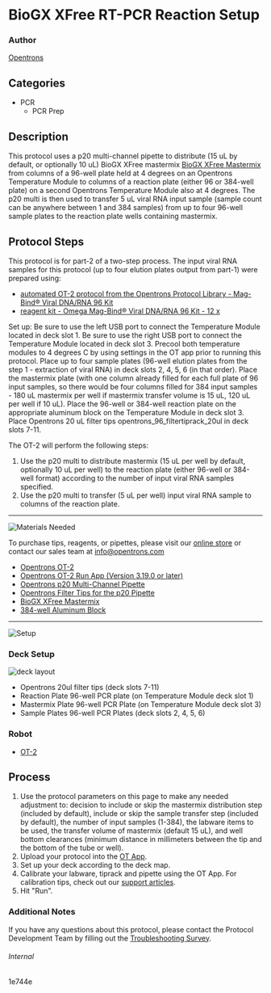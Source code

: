 # BioGX XFree RT-PCR Reaction Setup

### Author
[Opentrons](https://opentrons.com/)



## Categories
* PCR
     * PCR Prep

## Description

This protocol uses a p20 multi-channel pipette to distribute (15 uL by default, or optionally 10 uL) BioGX XFree mastermix [BioGX XFree Mastermix](https://www.biogx.com/xfree/) from columns of a 96-well plate held at 4 degrees on an Opentrons Temperature Module to columns of a reaction plate (either 96 or 384-well plate) on a second Opentrons Temperature Module also at 4 degrees. The p20 multi is then used to transfer 5 uL viral RNA input sample (sample count can be anywhere between 1 and 384 samples) from up to four 96-well sample plates to the reaction plate wells containing mastermix.

## Protocol Steps

This protocol is for part-2 of a two-step process. The input viral RNA samples for this protocol (up to four elution plates output from part-1) were prepared using:
* [automated OT-2 protocol from the Opentrons Protocol Library - Mag-Bind® Viral DNA/RNA 96 Kit](https://protocols.opentrons.com/protocol/sci-omegabiotek-magbind)
* [reagent kit - Omega Mag-Bind® Viral DNA/RNA 96 Kit - 12 x](https://shop.opentrons.com/collections/verified-reagents/products/omega-mag-bind-viral-dna-rna-96-kit-12-x-96-preps)

Set up: Be sure to use the left USB port to connect the Temperature Module located in deck slot 1. Be sure to use the right USB port to connect the Temperature Module located in deck slot 3. Precool both temperature modules to 4 degrees C by using settings in the OT app prior to running this protocol. Place up to four sample plates (96-well elution plates from the step 1 - extraction of viral RNA) in deck slots 2, 4, 5, 6 (in that order). Place the mastermix plate (with one column already filled for each full plate of 96 input samples, so there would be four columns filled for 384 input samples - 180 uL mastermix per well if mastermix transfer volume is 15 uL, 120 uL per well if 10 uL). Place the 96-well or 384-well reaction plate on the appropriate aluminum block on the Temperature Module in deck slot 3. Place Opentrons 20 uL filter tips opentrons_96_filtertiprack_20ul in deck slots 7-11.

The OT-2 will perform the following steps:
1. Use the p20 multi to distribute mastermix (15 uL per well by default, optionally 10 uL per well) to the reaction plate (either 96-well or 384-well format) according to the number of input viral RNA samples specified.
5. Use the p20 multi to transfer (5 uL per well) input viral RNA sample to columns of the reaction plate.

---
![Materials Needed](https://s3.amazonaws.com/opentrons-protocol-library-website/custom-README-images/001-General+Headings/materials.png)

To purchase tips, reagents, or pipettes, please visit our [online store](https://shop.opentrons.com/) or contact our sales team at [info@opentrons.com](mailto:info@opentrons.com)

* [Opentrons OT-2](https://shop.opentrons.com/collections/ot-2-robot/products/ot-2)
* [Opentrons OT-2 Run App (Version 3.19.0 or later)](https://opentrons.com/ot-app/)
* [Opentrons p20 Multi-Channel Pipette](https://shop.opentrons.com/collections/ot-2-pipettes/products/single-channel-electronic-pipette)
* [Opentrons Filter Tips for the p20 Pipette](https://shop.opentrons.com/collections/opentrons-tips)
* [BioGX XFree Mastermix](https://www.biogx.com/xfree/)
* [384-well Aluminum Block]()

---
![Setup](https://s3.amazonaws.com/opentrons-protocol-library-website/custom-README-images/001-General+Headings/Setup.png)

### Deck Setup
![deck layout](https://opentrons-protocol-library-website.s3.amazonaws.com/custom-README-images/1e744e/layout.png)

* Opentrons 20ul filter tips (deck slots 7-11)
* Reaction Plate 96-well PCR plate (on Temperature Module deck slot 1)
* Mastermix Plate 96-well PCR Plate (on Temperature Module deck slot 3)
* Sample Plates 96-well PCR Plates (deck slots 2, 4, 5, 6)

### Robot
* [OT-2](https://opentrons.com/ot-2)

## Process
1. Use the protocol parameters on this page to make any needed adjustment to: decision to include or skip the mastermix distribution step (included by default), include or skip the sample transfer step (included by default), the number of input samples (1-384), the labware items to be used, the transfer volume of mastermix (default 15 uL), and well bottom clearances (minimum distance in millimeters between the tip and the bottom of the tube or well).
2. Upload your protocol into the [OT App](https://opentrons.com/ot-app).
3. Set up your deck according to the deck map.
4. Calibrate your labware, tiprack and pipette using the OT App. For calibration tips, check out our [support articles](https://support.opentrons.com/en/collections/1559720-guide-for-getting-started-with-the-ot-2).
5. Hit "Run".

### Additional Notes
If you have any questions about this protocol, please contact the Protocol Development Team by filling out the [Troubleshooting Survey](https://protocol-troubleshooting.paperform.co/).

###### Internal
1e744e
